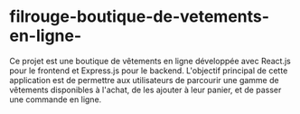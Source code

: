 # filrouge-boutique-de-vetements-en-ligne-
Ce projet est une boutique de vêtements en ligne développée avec React.js pour le frontend et Express.js pour le backend. L'objectif principal de cette application est de permettre aux utilisateurs de parcourir une gamme de vêtements disponibles à l'achat, de les ajouter à leur panier, et de passer une commande en ligne.
